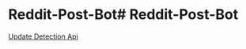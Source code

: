 # Reddit-Post-Bot# Reddit-Post-Bot

[Update Detection Api](https://api.github.com/repos/Shall0e/Reddit-Post-Bot/releases/latest)
